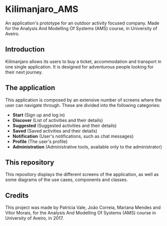 # Kilimanjaro_AMS
An application's prototype for an outdoor activity focused company. Made for the Analysis And Modelling Of Systems (AMS) course, in University of Aveiro.

## Introduction
Kilimanjaro allows its users to buy a ticket, accommodation and transport in one single application. It is designed for adventurous people looking for their next journey.

## The application
This application is composed by an extensive number of screens where the user can navigate through. These are divided into the following categories:
 - **Start** (Sign up and log in)
 - **Discover** (List of activities and their details)
 - **Suggested** (Suggested activities and their details)
 - **Saved** (Saved activities and their details)
 - **Notification** (User's notifications, such as chat messages)
 - **Profile** (The user's profile)
 - **Administration** (Administrative tools, available only to the administrator)
 
 ## This repository
 This repository displays the different screens of the application, as well as some diagrams of the use cases, components and classes.
 
 ## Credits
 This project was made by Patrícia Vale, João Correia, Mariana Mendes and Vítor Morais, for the Analysis And Modelling Of Systems (AMS) course in University of Aveiro, in 2017.
